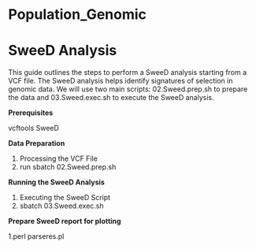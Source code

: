 # Population_Genomic
# **SweeD Analysis**

This guide outlines the steps to perform a SweeD analysis starting from a VCF file. The SweeD analysis helps identify signatures of selection in genomic data. We will use two main scripts: 02.Sweed.prep.sh to prepare the data and 03.Sweed.exec.sh to execute the SweeD analysis.

**Prerequisites**

vcftools
SweeD

**Data Preparation**

1. Processing the VCF File
2. run sbatch 02.Sweed.prep.sh

**Running the SweeD Analysis**

1. Executing the SweeD Script
2. sbatch  03.Sweed.exec.sh
   
**Prepare SweeD report for plotting**

1.perl parseres.pl
